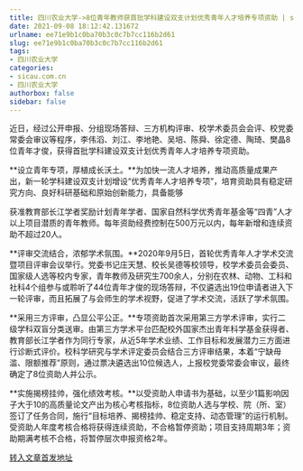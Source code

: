 ```yaml
---
title: 四川农业大学->8位青年教师获首批学科建设双支计划优秀青年人才培养专项资助 | sicau.com.cn
date: 2021-09-08 18:12:42.131672
urlname: ee71e9b1c0ba70b3c0c7b7cc116b2d61
slug: ee71e9b1c0ba70b3c0c7b7cc116b2d61
tags: 
- 四川农业大学
categories:
- sicau.com.cn
- 四川农业大学
authorbox: false
sidebar: false
---
```

近日，经过公开申报、分组现场答辩、三方机构评审、校学术委员会会评、校党委常委会审议等程序，李伟滔、刘江、李地艳、吴培、陈舜、徐定德、陶琦、樊晶8位青年才俊，获得首批学科建设双支计划优秀青年人才培养专项资助。

**设立青年专项，厚植成长沃土。**为加快一流人才培养，推动高质量成果产出，新一轮学科建设双支计划增设“优秀青年人才培养专项”，培育资助具有稳定研究方向、良好科研基础和原始创新能力，具备能够
<!--more-->
获准教育部长江学者奖励计划青年学者、国家自然科学优秀青年基金等“四青”人才以上项目潜质的青年教师。每年资助经费控制在500万元以内，每年新增和连续资助不超过20人。

**评审交流结合，浓郁学术氛围。**2020年9月5日，首轮优秀青年人才学术交流暨项目评审会议举行。党委书记庄天慧、校长吴德等校领导，校学术委员会委员、国家级人选等校内专家，青年教师及研究生700余人，分别在农林、动物、工科和社科4个组参与或聆听了44位青年才俊的现场答辩，不仅遴选出19位申请者进入下一轮评审，而且拓展了与会师生的学术视野，促进了学术交流，活跃了学术氛围。

**采用三方评审，凸显公平公正。**专项资助首次采用第三方学术评审，实行二级学科双盲分类送审。由第三方学术平台匹配校外国家杰出青年科学基金获得者、教育部长江学者作为同行专家，从近5年学术业绩、工作目标和发展潜力三方面进行诊断式评价。校科学研究与学术评定委员会结合三方评审结果，本着“宁缺毋滥、限额推荐”原则，通过票决遴选出10位候选人，上报校党委常委会审议，最终确定了8位资助人并公示。

**实施揭榜挂帅，强化绩效考核。**以受资助人申请书为基础，以至少1篇影响因子大于10的高质量论文产出为核心考核指标，8位资助人选与学校、院（所、室）签订了任务合同，施行“目标培养、揭榜挂帅、稳定支持、动态管理”的运行机制。受资助人年度考核合格将获得连续资助，不合格暂停资助；项目支持周期3年；资助期满考核不合格，将暂停层次申报资格2年。



[转入文章首发地址](https://news.sicau.edu.cn/info/1135/60783.htm)